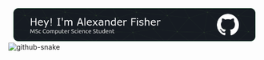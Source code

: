 <div align="center">
  <img width = "96%" src="/assets/github-header.png" alt="Header">
</div>

<!--
**alexandermfisher/alexandermfisher** is a ✨ _special_ ✨ repository because its `README.md` (this file) appears on your GitHub profile.

Here are some ideas to get you started:

- 🔭 I’m currently working on ...
- 🌱 I’m currently learning ...
- 👯 I’m looking to collaborate on ...
- 🤔 I’m looking for help with ...
- 💬 Ask me about ...
- 📫 How to reach me: ...
- 😄 Pronouns: ...
- ⚡ Fun fact: ...
-->
<picture>
  <source media="(prefers-color-scheme: dark)" srcset="/assets/snake_animation/github-contribution-grid-snake-dark.svg" />
  <source media="(prefers-color-scheme: light)" srcset="/assets/snake_animation/github-contribution-grid-snake.svg" />
  <img alt="github-snake" src="github-snake.svg" />
</picture>

